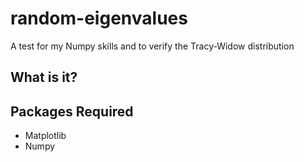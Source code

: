 # random-eigenvalues
A test for my Numpy skills and to verify the Tracy-Widow distribution

## What is it?

## Packages Required
- Matplotlib
- Numpy

